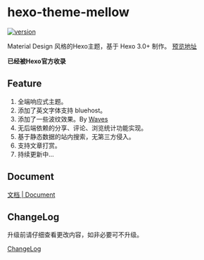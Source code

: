 hexo-theme-mellow
================
[![version](https://img.shields.io/github/release/xCss/Valine.svg?style=flat-square)](https://github.com/codefine/hexo-theme-mellow/releases)

Material Design 风格的Hexo主题，基于 Hexo 3.0+ 制作。 [预览地址](http://blog.lujingtao.com/)

**已经被Hexo官方收录**

## Feature

1. 全端响应式主题。
2. 添加了英文字体支持 bluehost。
3. 添加了一些波纹效果。By [Waves](https://github.com/fians/Waves)
4. 无后端依赖的分享、评论、浏览统计功能实现。
5. 基于静态数据的站内搜索，无第三方侵入。
6. 支持文章打赏。
7. 持续更新中... 

## Document

[文档 | Document](https://github.com/codefine/hexo-theme-mellow/wiki)

## ChangeLog

升级前请仔细查看更改内容，如非必要可不升级。

[ChangeLog](https://github.com/codefine/hexo-theme-mellow/releases)
